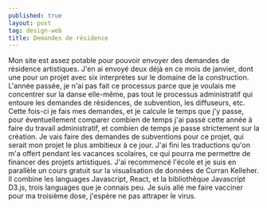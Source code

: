 ```yaml
---
published: true
layout: post
tag: design-web
title: Demandes de résidence
---
```


Mon site est assez potable pour pouvoir envoyer des demandes de résidence artistiques. J'en ai envoyé deux déjà en ce mois de janvier, dont une pour un projet avec six interprètes sur le domaine de la construction. L'année passée, je n'ai pas fait ce processus parce que je voulais me concentrer sur la danse elle-même, pas tout le processus administratif qui entoure les demandes de résidences, de subvention, les diffuseurs, etc. Cette fois-ci je fais mes demandes, et je calcule le temps que j'y passe, pour éventuellement comparer combien de temps j'ai passé cette année à faire du travail administratif, et combien de temps je passe strictement sur la création. Je vais faire des demandes de subventions pour ce projet, qui serait mon projet le plus ambitieux à ce jour. J'ai fini les traductions qu'on m'a offert pendant les vacances scolaires, ce qui pourra me permettre de financer des projets artistiques.
J'ai recommencé l'école et je suis en parallèle un cours gratuit sur la visualisation de données de Curran Kelleher. Il combine les languages Javascript, React, et la bibliothèque Javascript D3.js, trois languages que je connais peu. Je suis allé me faire vacciner pour ma troisième dose, j'espère ne pas attraper le virus.

